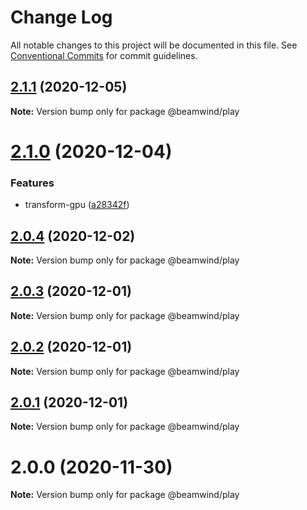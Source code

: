 # Change Log

All notable changes to this project will be documented in this file.
See [Conventional Commits](https://conventionalcommits.org) for commit guidelines.

## [2.1.1](https://github.com/kenoxa/beamwind/compare/@beamwind/play@2.1.0...@beamwind/play@2.1.1) (2020-12-05)

**Note:** Version bump only for package @beamwind/play

# [2.1.0](https://github.com/kenoxa/beamwind/compare/@beamwind/play@2.0.4...@beamwind/play@2.1.0) (2020-12-04)

### Features

- transform-gpu ([a28342f](https://github.com/kenoxa/beamwind/commit/a28342fbd7ae8a2a2d035306e35abbd40c54bdff))

## [2.0.4](https://github.com/kenoxa/beamwind/compare/@beamwind/play@2.0.3...@beamwind/play@2.0.4) (2020-12-02)

**Note:** Version bump only for package @beamwind/play

## [2.0.3](https://github.com/kenoxa/beamwind/compare/@beamwind/play@2.0.2...@beamwind/play@2.0.3) (2020-12-01)

**Note:** Version bump only for package @beamwind/play

## [2.0.2](https://github.com/kenoxa/beamwind/compare/@beamwind/play@2.0.1...@beamwind/play@2.0.2) (2020-12-01)

**Note:** Version bump only for package @beamwind/play

## [2.0.1](https://github.com/kenoxa/beamwind/compare/@beamwind/play@2.0.0...@beamwind/play@2.0.1) (2020-12-01)

**Note:** Version bump only for package @beamwind/play

# 2.0.0 (2020-11-30)

**Note:** Version bump only for package @beamwind/play
